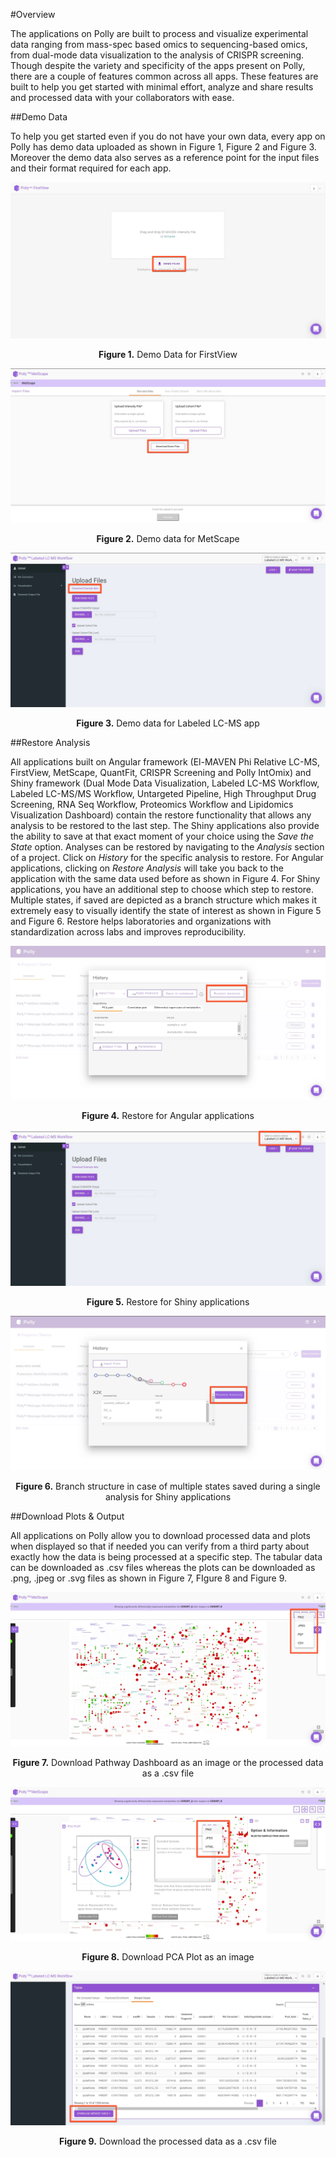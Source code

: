 #Overview

The applications on Polly are built to process and visualize experimental data ranging from mass-spec based omics to sequencing-based omics, from dual-mode data visualization to the analysis of CRISPR screening. Though despite the variety and specificity of the apps present on Polly, there are a couple of features common across all apps. These features are built to help you get started with minimal effort, analyze and share results and processed data with your collaborators with ease.

##Demo Data

To help you get started even if you do not have your own data, every app on Polly has demo data uploaded as shown in Figure 1, Figure 2 and Figure 3. Moreover the demo data also serves as a reference point for the input files and their format required for each app.

![Demo Data for FirstView](../img/GeneralFeatures/DemoDataFV.png) <center>**Figure 1.** Demo Data for FirstView</center>


![Demo data for MetScape](../img/GeneralFeatures/DemoDataMS.png) <center>**Figure 2.** Demo data for MetScape</center>


![Demo data for Labeled LC-MS app](../img/GeneralFeatures/DemoDataLLCMS.png)<center>**Figure 3.** Demo data for Labeled LC-MS app</center>

##Restore Analysis

All applications built on Angular framework (El-MAVEN Phi Relative LC-MS, FirstView, MetScape, QuantFit, CRISPR Screening and Polly IntOmix) and Shiny framework (Dual Mode Data Visualization, Labeled LC-MS Workflow, Labeled LC-MS/MS Workflow, Untargeted Pipeline, High Throughput Drug Screening, RNA Seq Workflow, Proteomics Workflow and Lipidomics Visualization Dashboard) contain the restore functionality that allows any analysis to be restored to the last step. The Shiny applications also provide the ability to save at that exact moment of your choice using the *Save the State* option. Analyses can be restored by navigating to the *Analysis* section of a project. Click on *History* for the specific analysis to restore. For Angular applications, clicking on *Restore Analysis* will take you back to the application with the same data used before as shown in Figure 4. For Shiny applications, you have an additional step to choose which step to restore. Multiple states, if saved are depicted as a branch structure which makes it extremely easy to visually identify the state of interest as shown in Figure 5 and Figure 6.  Restore helps laboratories and organizations with standardization across labs and improves reproducibility.

![Restore for Angular applications](../img/GeneralFeatures/MetScapeRestore.png) <center>**Figure 4.** Restore for Angular applications</center>

![Restore for Shiny applications](../img/GeneralFeatures/LLCMSRestore.png) <center>**Figure 5.** Restore for Shiny applications</center>


![Branch structure in case of multiple states saved during a single analysis for Shiny applications](../img/GeneralFeatures/RestoreShiny.png) <center>**Figure 6.** Branch structure in case of multiple states saved during a single analysis for Shiny applications</center>

##Download Plots & Output

All applications on Polly allow you to download processed data and plots when displayed so that if needed you can verify from a third party about exactly how the data is being processed at a specific step. The tabular data can be downloaded as .csv files whereas the plots can be downloaded as .png, .jpeg or .svg files as shown in Figure 7, FIgure 8 and Figure 9.

![Download Pathway Dashboard as an image or the processed data as a .csv file](../img/GeneralFeatures/DownloadMS1.png)<center>**Figure 7.** Download Pathway Dashboard as an image or the processed data as a .csv file</center>


![Download PCA Plot as an image](../img/GeneralFeatures/DownloadMS2.png) <center>**Figure 8.** Download PCA Plot as an image</center>


![Download the processed data as a .csv file](../img/GeneralFeatures/DownloadLLCMS.png) <center>**Figure 9.** Download the processed data as a .csv file</center>
